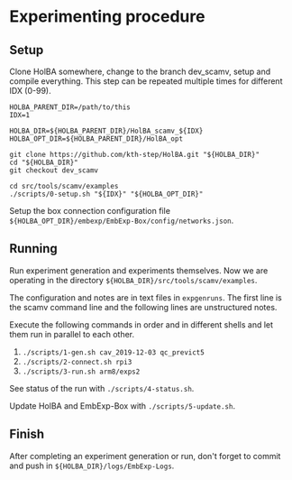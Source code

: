 # Experimenting procedure

## Setup

Clone HolBA somewhere, change to the branch dev_scamv, setup and compile everything. This step can be repeated multiple times for different IDX (0-99).
```
HOLBA_PARENT_DIR=/path/to/this
IDX=1

HOLBA_DIR=${HOLBA_PARENT_DIR}/HolBA_scamv_${IDX}
HOLBA_OPT_DIR=${HOLBA_PARENT_DIR}/HolBA_opt

git clone https://github.com/kth-step/HolBA.git "${HOLBA_DIR}"
cd "${HOLBA_DIR}"
git checkout dev_scamv

cd src/tools/scamv/examples
./scripts/0-setup.sh "${IDX}" "${HOLBA_OPT_DIR}"
```

Setup the box connection configuration file `${HOLBA_OPT_DIR}/embexp/EmbExp-Box/config/networks.json`.


## Running
Run experiment generation and experiments themselves. Now we are operating in the directory `${HOLBA_DIR}/src/tools/scamv/examples`.

The configuration and notes are in text files in `expgenruns`. The first line is the scamv command line and the following lines are unstructured notes.

Execute the following commands in order and in different shells and let them run in parallel to each other.
1. `./scripts/1-gen.sh cav_2019-12-03 qc_previct5`
1. `./scripts/2-connect.sh rpi3`
1. `./scripts/3-run.sh arm8/exps2`

See status of the run with `./scripts/4-status.sh`.

Update HolBA and EmbExp-Box with `./scripts/5-update.sh`.


## Finish
After completing an experiment generation or run, don't forget to commit and push in `${HOLBA_DIR}/logs/EmbExp-Logs`.

